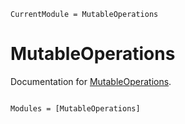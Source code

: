 ```@meta
CurrentModule = MutableOperations
```

# MutableOperations

Documentation for [MutableOperations](https://github.com/mattsignorelli/MutableOperations.jl).

```@index
```

```@autodocs
Modules = [MutableOperations]
```
